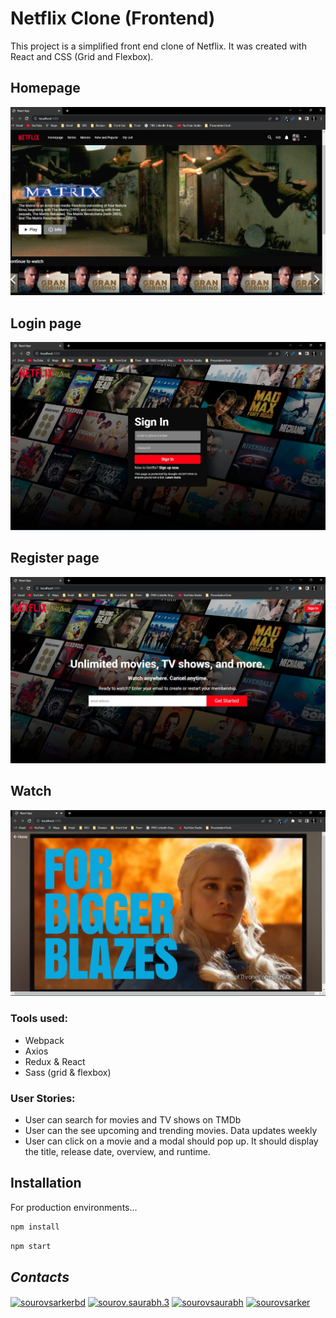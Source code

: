 # Netflix Clone (Frontend)

This project is a simplified front end clone of Netflix. It was created with React and CSS (Grid and Flexbox).

## Homepage
![Screenshot 1](src/photos/Home.jpg)
## Login page
![Screenshot 1](src/photos/Login.jpg)
## Register page
![Screenshot 1](src/photos/Register.jpg)
## Watch 
![Screenshot 1](src/photos/Watch.jpg)

### Tools used:
- Webpack
- Axios
- Redux & React
- Sass (grid & flexbox)

### User Stories:

- User can search for movies and TV shows on TMDb
- User can the see upcoming and trending movies. Data updates weekly
- User can click on a movie and a modal should pop up. It should display the title, release date, overview, and runtime.

## Installation
For production environments...

```sh
npm install
```
```sh
npm start
```
## _Contacts_
<a href="https://linkedin.com/in/sourovsarkerbd" target="blank"><img align="center" src="https://raw.githubusercontent.com/rahuldkjain/github-profile-readme-generator/master/src/images/icons/Social/linked-in-alt.svg" alt="sourovsarkerbd" height="30" width="40" /></a>
<a href="https://fb.com/sourov.saurabh.3" target="blank"><img align="center" src="https://raw.githubusercontent.com/rahuldkjain/github-profile-readme-generator/master/src/images/icons/Social/facebook.svg" alt="sourov.saurabh.3" height="30" width="40" /></a>
<a href="https://instagram.com/sourovsaurabh" target="blank"><img align="center" src="https://raw.githubusercontent.com/rahuldkjain/github-profile-readme-generator/master/src/images/icons/Social/instagram.svg" alt="sourovsaurabh" height="30" width="40" /></a>
<a href="https://auth.geeksforgeeks.org/user/sourovsarker" target="blank"><img align="center" src="https://raw.githubusercontent.com/rahuldkjain/github-profile-readme-generator/master/src/images/icons/Social/geeks-for-geeks.svg" alt="sourovsarker" height="30" width="40" /></a>